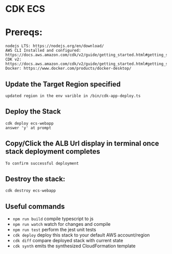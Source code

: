 # CDK ECS 

# Prereqs:
    nodejs LTS: https://nodejs.org/en/download/ 
    AWS CLI Installed and configured: https://docs.aws.amazon.com/cdk/v2/guide/getting_started.html#getting_started_prerequisites 
    CDK v2: https://docs.aws.amazon.com/cdk/v2/guide/getting_started.html#getting_started_install
    Docker: https://www.docker.com/products/docker-desktop/ 
    
## Update the Target Region specified 
    updated region in the env varible in /bin/cdk-app-deploy.ts

## Deploy the Stack
    cdk deploy ecs-webapp 
    answer 'y' at prompt 

## Copy/Click the ALB Url display in terminal once stack deployment completes 
    To confirm successful deployment 

## Destroy the stack: 
    cdk destroy ecs-webapp 



## Useful commands

* `npm run build`   compile typescript to js
* `npm run watch`   watch for changes and compile
* `npm run test`    perform the jest unit tests
* `cdk deploy`      deploy this stack to your default AWS account/region
* `cdk diff`        compare deployed stack with current state
* `cdk synth`       emits the synthesized CloudFormation template

